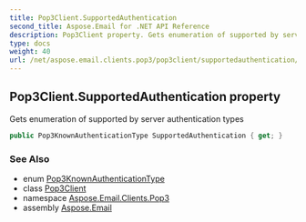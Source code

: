```yaml
---
title: Pop3Client.SupportedAuthentication
second_title: Aspose.Email for .NET API Reference
description: Pop3Client property. Gets enumeration of supported by server authentication types
type: docs
weight: 40
url: /net/aspose.email.clients.pop3/pop3client/supportedauthentication/
---
```

## Pop3Client.SupportedAuthentication property

Gets enumeration of supported by server authentication types

```csharp
public Pop3KnownAuthenticationType SupportedAuthentication { get; }
```

### See Also

* enum [Pop3KnownAuthenticationType](../../pop3knownauthenticationtype/)
* class [Pop3Client](../)
* namespace [Aspose.Email.Clients.Pop3](../../pop3client/)
* assembly [Aspose.Email](../../../)


